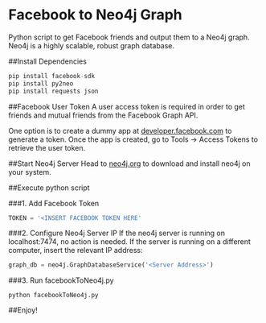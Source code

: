 Facebook to Neo4j Graph
============

Python script to get Facebook friends and output them to a Neo4j graph. Neo4j is
a highly scalable, robust graph database.


##Install Dependencies

```python
pip install facebook-sdk
pip install py2neo
pip install requests json
```

##Facebook User Token
A user access token is required in order to get friends and mutual friends from the
Facebook Graph API.

One option is to create a dummy app at [developer.facebook.com](developer.facebook.com)
to generate a token. Once the app is created, go to Tools -> Access Tokens to
retrieve the user token.

##Start Neo4j Server
Head to [neo4j.org](www.neo4j.org) to download and install neo4j on your system.

##Execute python script

###1. Add Facebook Token
```python
TOKEN = '<INSERT FACEBOOK TOKEN HERE'
```

###2. Configure Neo4j Server IP
If the neo4j server is running on localhost:7474, no action is needed.
If the server is running on a different computer, insert the relevant IP address:
```python
graph_db = neo4j.GraphDatabaseService('<Server Address>')
```

###3. Run facebookToNeo4j.py
```
python facebookToNeo4j.py
```

##Enjoy!
